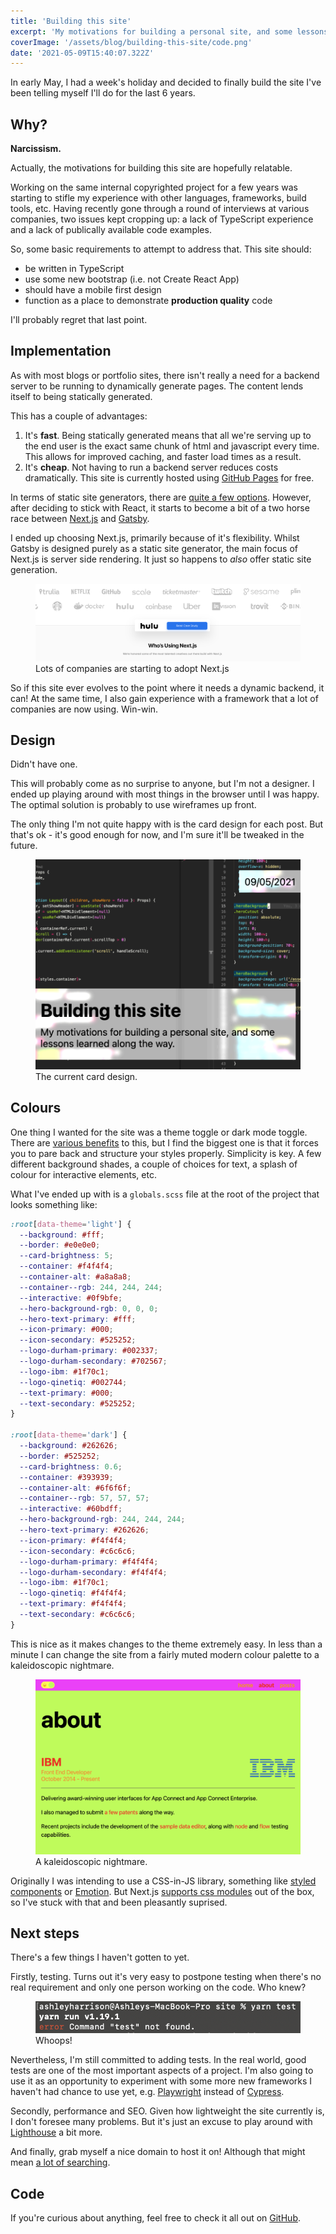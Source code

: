 ```yaml
---
title: 'Building this site'
excerpt: 'My motivations for building a personal site, and some lessons learned along the way.'
coverImage: '/assets/blog/building-this-site/code.png'
date: '2021-05-09T15:40:07.322Z'
---
```


In early May, I had a week's holiday and decided to finally build the site I've been telling myself I'll do for the last 6 years.

## Why?

**Narcissism.**

Actually, the motivations for building this site are hopefully relatable.

Working on the same internal copyrighted project for a few years was starting to stifle my experience with other languages, frameworks, build tools, etc. Having recently gone through a round of interviews at various companies, two issues kept cropping up: a lack of TypeScript experience and a lack of publically available code examples.

So, some basic requirements to attempt to address that. This site should:

- be written in TypeScript
- use some new bootstrap (i.e. not Create React App)
- should have a mobile first design
- function as a place to demonstrate **production quality** code

I'll probably regret that last point.

## Implementation

As with most blogs or portfolio sites, there isn't really a need for a backend server to be running to dynamically generate pages. The content lends itself to being statically generated.

This has a couple of advantages:

1. It's **fast**. Being statically generated means that all we're serving up to the end user is the exact same chunk of html and javascript every time. This allows for improved caching, and faster load times as a result.
1. It's **cheap**. Not having to run a backend server reduces costs dramatically. This site is currently hosted using [GitHub Pages](https://pages.github.com/) for free.

In terms of static site generators, there are [quite a few options](https://jamstack.org/generators). However, after deciding to stick with React, it starts to become a bit of a two horse race between [Next.js](https://nextjs.org/) and [Gatsby](https://www.gatsbyjs.com/).

I ended up choosing Next.js, primarily because of it's flexibility. Whilst Gatsby is designed purely as a static site generator, the main focus of Next.js is server side rendering. It just so happens to _also_ offer static site generation.

<figure>
  <img src='/assets/blog/building-this-site/people-using-next.png' alt="Lots of companies are starting to adopt Next.js"/>
  <figcaption>Lots of companies are starting to adopt Next.js</figcaption>
</figure>

So if this site ever evolves to the point where it needs a dynamic backend, it can! At the same time, I also gain experience with a framework that a lot of companies are now using. Win-win.

## Design

Didn't have one.

This will probably come as no surprise to anyone, but I'm not a designer. I ended up playing around with most things in the browser until I was happy. The optimal solution is probably to use wireframes up front.

The only thing I'm not quite happy with is the card design for each post. But that's ok - it's good enough for now, and I'm sure it'll be tweaked in the future.

<figure>
  <img src='/assets/blog/building-this-site/card-design.png' alt="The current card design."/>
  <figcaption>The current card design.</figcaption>
</figure>

## Colours

One thing I wanted for the site was a theme toggle or dark mode toggle. There are [various benefits](https://blog.weekdone.com/why-you-should-switch-on-dark-mode/) to this, but I find the biggest one is that it forces you to pare back and structure your styles properly. Simplicity is key. A few different background shades, a couple of choices for text, a splash of colour for interactive elements, etc.

What I've ended up with is a `globals.scss` file at the root of the project that looks something like:

```scss
:root[data-theme='light'] {
  --background: #fff;
  --border: #e0e0e0;
  --card-brightness: 5;
  --container: #f4f4f4;
  --container-alt: #a8a8a8;
  --container--rgb: 244, 244, 244;
  --interactive: #0f9bfe;
  --hero-background-rgb: 0, 0, 0;
  --hero-text-primary: #fff;
  --icon-primary: #000;
  --icon-secondary: #525252;
  --logo-durham-primary: #002337;
  --logo-durham-secondary: #702567;
  --logo-ibm: #1f70c1;
  --logo-qinetiq: #002744;
  --text-primary: #000;
  --text-secondary: #525252;
}

:root[data-theme='dark'] {
  --background: #262626;
  --border: #525252;
  --card-brightness: 0.6;
  --container: #393939;
  --container-alt: #6f6f6f;
  --container--rgb: 57, 57, 57;
  --interactive: #60bdff;
  --hero-background-rgb: 244, 244, 244;
  --hero-text-primary: #262626;
  --icon-primary: #f4f4f4;
  --icon-secondary: #c6c6c6;
  --logo-durham-primary: #f4f4f4;
  --logo-durham-secondary: #f4f4f4;
  --logo-ibm: #1f70c1;
  --logo-qinetiq: #f4f4f4;
  --text-primary: #f4f4f4;
  --text-secondary: #c6c6c6;
}
```

This is nice as it makes changes to the theme extremely easy. In less than a minute I can change the site from a fairly muted modern colour palette to a kaleidoscopic nightmare.

<figure>
  <img src='/assets/blog/building-this-site/kaleidoscopic-nightmare.png' alt="A kaleidoscopic nightmare."/>
  <figcaption>A kaleidoscopic nightmare.</figcaption>
</figure>

Originally I was intending to use a CSS-in-JS library, something like [styled components](https://styled-components.com/) or [Emotion](https://emotion.sh/docs/introduction). But Next.js [supports css modules](https://nextjs.org/docs/basic-features/built-in-css-support#adding-component-level-css) out of the box, so I've stuck with that and been pleasantly suprised.

## Next steps

There's a few things I haven't gotten to yet.

Firstly, testing. Turns out it's very easy to postpone testing when there's no real requirement and only one person working on the code. Who knew?

<figure>
  <img src='/assets/blog/building-this-site/no-tests.png' alt="Whoops!"/>
  <figcaption>Whoops!</figcaption>
</figure>

Nevertheless, I'm still committed to adding tests. In the real world, good tests are one of the most important aspects of a project. I'm also going to use it as an opportunity to experiment with some more new frameworks I haven't had chance to use yet, e.g. [Playwright](https://playwright.dev/) instead of [Cypress](https://www.cypress.io/).

Secondly, performance and SEO. Given how lightweight the site currently is, I don't foresee many problems. But it's just an excuse to play around with [Lighthouse](https://developers.google.com/web/tools/lighthouse) a bit more.

And finally, grab myself a nice domain to host it on! Although that might mean [a lot of searching](https://domains.google.com/registrar/search?searchTerm=ash&tab=1).

## Code

If you're curious about anything, feel free to check it all out on [GitHub](https://github.com/ashharrison90/ashharrison90.github.io).
